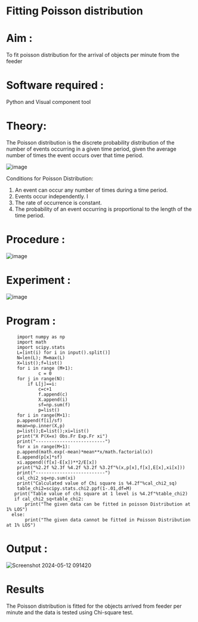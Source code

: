 # Fitting Poisson  distribution
# Aim : 

To fit poisson distribution for the arrival of objects per minute from the feeder

# Software required :  

Python and Visual component tool

# Theory:

The Poisson distribution is the discrete probability distribution of the number of events occurring in a given time period, given the average number of times the event occurs over that time period.

![image](https://user-images.githubusercontent.com/104613195/166248326-fd042076-8b0b-40c4-8b11-1d8e8fcb74db.png)

 Conditions for Poisson Distribution:

1. An event can occur any number of times during a time period.
2. Events occur independently. I
3. The rate of occurrence is constant.
4. The probability of an event occurring is proportional to the length of the time period. 
 
# Procedure :

![image](https://user-images.githubusercontent.com/104613195/166251988-d0c53205-6080-4f7b-ae4c-398178586637.png)

# Experiment :

![image](https://user-images.githubusercontent.com/103921593/230282876-f4a5afbf-cac1-4648-a1b0-c78840638a8e.png)

# Program :

        import numpy as np
        import math
        import scipy.stats
        L=[int(i) for i in input().split()]
        N=len(L); M=max(L) 
        X=list();f=list()
        for i in range (M+1):
                c = 0
        for j in range(N):
            if L[j]==i:
                c=c+1
                f.append(c)
                X.append(i)
                sf=np.sum(f)
                p=list()
        for i in range(M+1):
        p.append(f[i]/sf) 
        mean=np.inner(X,p)
        p=list();E=list();xi=list()
        print("X P(X=x) Obs.Fr Exp.Fr xi")
        print("--------------------------")
        for x in range(M+1):
        p.append(math.exp(-mean)*mean**x/math.factorial(x))
        E.append(p[x]*sf)
        xi.append((f[x]-E[x])**2/E[x])
        print("%2.2f %2.3f %4.2f %3.2f %3.2f"%(x,p[x],f[x],E[x],xi[x]))
        print("--------------------------")
        cal_chi2_sq=np.sum(xi)
        print("Calculated value of Chi square is %4.2f"%cal_chi2_sq)
        table_chi2=scipy.stats.chi2.ppf(1-.01,df=M)
       print("Table value of chi square at 1 level is %4.2f"%table_chi2)
       if cal_chi2_sq<table_chi2:
           print("The given data can be fitted in poisson Distribution at 1% LOS")
      else:
           print("The given data cannot be fitted in Poisson Distribution at 1% LOS")


 

# Output : 

![Screenshot 2024-05-12 091420](https://github.com/Gowtham-jk/Poisson-distribution/assets/149857834/9a2d1433-bc57-4180-be5a-d0a0cf1350cb)


# Results

The Poisson distribution is fitted for the objects arrived from feeder per minute and the data is tested using Chi-square test. 
 

